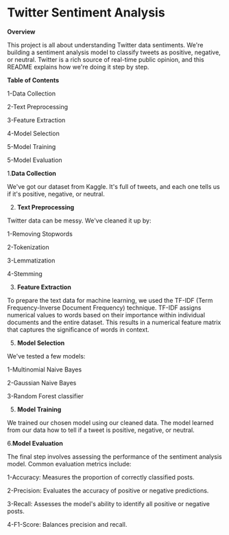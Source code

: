  # **Twitter Sentiment Analysis**

**Overview**

This project is all about understanding Twitter data sentiments. We're building a sentiment analysis model to classify tweets as positive, negative, or neutral. Twitter is a rich source of real-time public opinion, and this README explains how we're doing it step by step.

**Table of Contents**

1-Data Collection

2-Text Preprocessing

3-Feature Extraction

4-Model Selection

5-Model Training

5-Model Evaluation


1.**Data Collection**

We've got our dataset from Kaggle. It's full of tweets, and each one tells us if it's positive, negative, or neutral.

2. **Text Preprocessing**
 
Twitter data can be messy. We've cleaned it up by:


1-Removing Stopwords

2-Tokenization

3-Lemmatization

4-Stemming



3. **Feature Extraction**

To prepare the text data for machine learning, we used the TF-IDF (Term Frequency-Inverse Document Frequency) technique. TF-IDF assigns numerical values to words based on their importance within individual documents and the entire dataset. This results in a numerical feature matrix that captures the significance of words in context.

5. **Model Selection**

We've tested a few models:


1-Multinomial Naive Bayes

2-Gaussian Naive Bayes

3-Random Forest classifier



5. **Model Training**
   
We trained our chosen model using our cleaned data. The model learned from our data how to tell if a tweet is positive, negative, or neutral.


6.**Model Evaluation**

The final step involves assessing the performance of the sentiment analysis model. Common evaluation metrics include:


1-Accuracy: Measures the proportion of correctly classified posts.

2-Precision: Evaluates the accuracy of positive or negative predictions.

3-Recall: Assesses the model's ability to identify all positive or negative posts.

4-F1-Score: Balances precision and recall.



